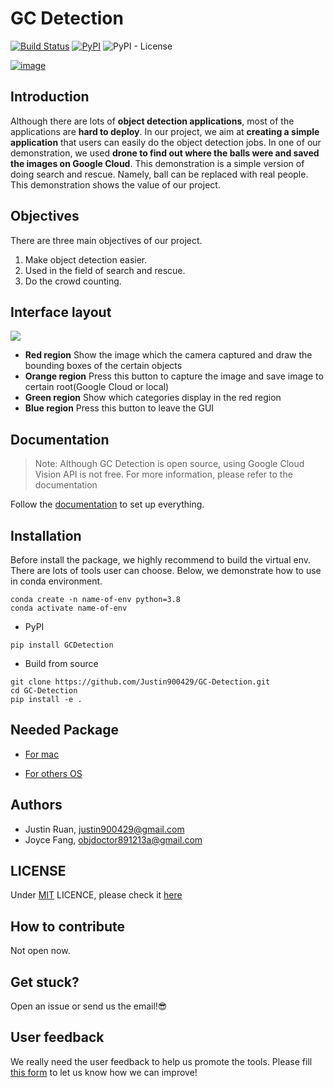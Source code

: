 # GC Detection

[![Build Status](https://travis-ci.com/Justin900429/GC-Detection.svg?branch=main)](https://travis-ci.com/Justin900429/GC-Detection) [![PyPI](https://img.shields.io/pypi/v/GCDetection)](https://pypi.org/project/GCDetection/) ![PyPI - License](https://img.shields.io/pypi/l/GCDetection)

[![image](https://i.imgur.com/rUsc0qX.png)](https://youtu.be/is_C-YHI9bM)

## Introduction 
Although there are lots of **object detection applications**, most of the applications are **hard to deploy**. In our project, we aim at **creating a simple application** that users can easily do the object detection jobs. In one of our demonstration, we used **drone to find out where the balls were and saved the images on Google Cloud**. This demonstration is a simple version of doing search and rescue. Namely, ball can be replaced with real people. This demonstration shows the value of our project.

## Objectives
There are three main objectives of our project.
1. Make object detection easier.
2. Used in the field of search and rescue.
3. Do the crowd counting.

## Interface layout
![](https://i.imgur.com/qQ8ymkC.jpg)
- **Red region**
    Show the image which the camera captured and draw the bounding boxes of the certain objects
- **Orange region**
    Press this button to capture the image and save image to certain root(Google Cloud or local)
- **Green region**
    Show which categories display in the red region
- **Blue region**
    Press this button to leave the GUI 

## Documentation
> Note: Although GC Detection is open source, using Google Cloud Vision API is not free. For more information, please refer to the documentation
>

Follow the [documentation](https://justin900429.github.io/GC-Detection/Usage) to set up everything.

## Installation
Before install the package, we highly recommend to build the virtual env. There are lots of tools user can choose. Below, we demonstrate how to use in conda environment.

```
conda create -n name-of-env python=3.8
conda activate name-of-env
```

- PyPI
```
pip install GCDetection
```

- Build from source
```
git clone https://github.com/Justin900429/GC-Detection.git
cd GC-Detection
pip install -e .
```

## Needed Package
* [For mac](https://github.com/Justin900429/GC-Detection/blob/main/requirements/mac.txt)

* [For others OS](https://github.com/Justin900429/GC-Detection/blob/main/requirements/common.txt)

## Authors
- Justin Ruan, justin900429@gmail.com
- Joyce Fang, objdoctor891213a@gmail.com

## LICENSE
Under [MIT](https://opensource.org/licenses/MIT) LICENCE, please check it [here](https://github.com/Justin900429/GC-Detection/blob/main/LICENSE.txt)

## How to contribute
Not open now.

## Get stuck?
Open an issue or send us the email!😎

## User feedback
We really need the user feedback to help us promote the tools. Please fill [this form](https://forms.gle/VvnvQTCKrsLraNReA) to let us know how we can improve!







